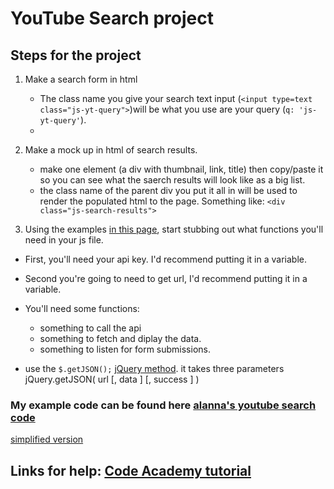 # YouTube Search project

## Steps for the project
1. Make a search form in html
	- The class name you give your search text input (``<input type=text class="js-yt-query">``)will be what you use are your query (``q: 'js-yt-query'``).
	- 
2. Make a mock up in html of search results.
	- make one element (a div with thumbnail, link, title) then copy/paste it so you can see what the saerch results will look like as a big list.
	- the class name of the parent div you put it all in will be used to render the populated html to the page. Something like: ``<div class="js-search-results">``

3. Using the examples [in this page](https://developers.google.com/youtube/v3/docs/search/list), start stubbing out what functions you'll need in your js file. 
 - First, you'll need your api key. I'd recommend putting it in a variable.
 - Second you're going to need to get url, I'd recommend putting it in a variable.
 - You'll need some functions: 
 	- something to call the api 
 	- something to fetch and diplay the data.
 	- something to listen for form submissions.

- use the ``$.getJSON();`` [jQuery method](http://api.jquery.com/jquery.getjson/). it takes three parameters jQuery.getJSON( url [, data ] [, success ] )

### My example code can be found here [alanna's youtube search code](https://alannarisse.github.io/apis/youtube-search/working-example)
[simplified version](https://alannarisse.github.io/apis/youtube-search/yt_simple_results)

## Links for help:  [Code Academy tutorial](https://www.codecademy.com/en/courses/javascript-intermediate-en-757J2/0/1)

